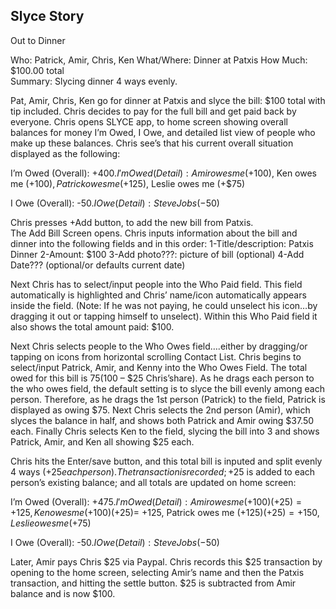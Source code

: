 ## Slyce Story

Out to Dinner

Who:  Patrick, Amir, Chris, Ken
What/Where:  Dinner at Patxis
How Much: $100.00 total    
Summary:  Slycing dinner 4 ways evenly.

Pat, Amir, Chris, Ken go for dinner at Patxis and slyce the bill: $100 total with tip included.  Chris decides to pay for the full bill and get paid back by everyone. Chris opens SLYCE app, to home screen showing overall balances for money I’m Owed, I Owe, and detailed list view of people who make up these balances.  Chris see’s that his current overall situation displayed as the following:  

I’m Owed (Overall):  +$400.  
I'm Owed (Detail):  Amir owes me (+$100),  Ken owes me (+$100),  Patrick owes me  (+$125),  Leslie owes me (+$75)	

I Owe (Overall):  -$50.
I Owe (Detail):  Steve Jobs (-$50)

Chris presses +Add button, to add the new bill from Patxis.  
The Add Bill Screen opens.  Chris inputs information about the bill and dinner into the following fields and in this order:
1-Title/description:  Patxis Dinner
2-Amount:  $100
3-Add photo???:  picture of bill (optional)
4-Add Date??? (optional/or defaults current date)

Next Chris has to select/input people into the Who Paid field.  This field automatically is highlighted and Chris’ name/icon automatically appears inside the field.  (Note: If he was not paying, he could unselect his icon…by dragging it out or tapping himself to unselect).  Within this Who Paid field it also shows the total amount paid: $100. 

Next Chris selects people to the Who Owes field….either by dragging/or tapping on icons from horizontal scrolling Contact List.  Chris begins to select/input Patrick, Amir, and Kenny into the Who Owes Field.  The total owed for this bill is $75 ($100 – $25 Chris’share).   As he drags each person to the who owes field, the default setting is to slyce the bill evenly among each person.  Therefore, as he drags the 1st person (Patrick) to the field, Patrick is displayed as owing $75.  Next Chris selects the 2nd person (Amir), which slyces the balance in half, and shows both Patrick and Amir owing $37.50 each.  Finally Chris selects Ken to the field, slycing the bill into 3 and shows Patrick, Amir, and Ken all showing $25 each.  

Chris hits the Enter/save button, and this total bill is inputed and split evenly 4 ways (+$25 each person).  The transaction is recorded; +$25 is added to each person’s existing balance; and all totals are updated on home screen: 

I’m Owed (Overall):  +$475.
I'm Owed (Detail):  Amir owes me (+$100)(+$25 )= +125,  Ken owes me (+$100)(+25)= +125,  Patrick owes me (+$125)(+25)= +150,  
Leslie owes me (+$75)	

I Owe (Overall):  -$50.
I Owe (Detail):  Steve Jobs (-$50)

Later, Amir pays Chris $25 via Paypal.  Chris records this $25 transaction by opening to the home screen, selecting Amir’s name and then the Patxis transaction, and hitting the settle button.  $25 is subtracted from Amir balance and is now $100. 

